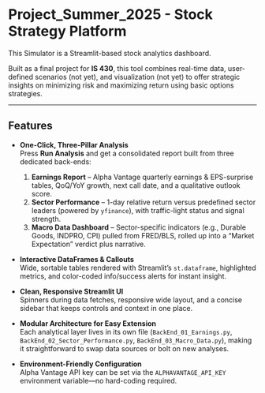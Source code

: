 # Project_Summer_2025 - Stock Strategy Platform

This Simulator is a Streamlit-based stock analytics dashboard. 

Built as a final project for **IS 430**, this tool combines real-time data, user-defined scenarios (not yet), and visualization (not yet) to offer strategic insights on minimizing risk and maximizing return using basic options strategies.

---

## Features

- **One-Click, Three-Pillar Analysis**  
  Press **Run Analysis** and get a consolidated report built from three dedicated back-ends:  
  1. **Earnings Report** – Alpha Vantage quarterly earnings & EPS-surprise tables, QoQ/YoY growth, next call date, and a qualitative outlook score.  
  2. **Sector Performance** – 1-day relative return versus predefined sector leaders (powered by `yfinance`), with traffic-light status and signal strength.  
  3. **Macro Data Dashboard** – Sector-specific indicators (e.g., Durable Goods, INDPRO, CPI) pulled from FRED/BLS, rolled up into a “Market Expectation” verdict plus narrative.

- **Interactive DataFrames & Callouts**  
  Wide, sortable tables rendered with Streamlit’s `st.dataframe`, highlighted metrics, and color-coded info/success alerts for instant insight.

- **Clean, Responsive Streamlit UI**  
  Spinners during data fetches, responsive wide layout, and a concise sidebar that keeps controls and context in one place.

- **Modular Architecture for Easy Extension**  
  Each analytical layer lives in its own file (`BackEnd_01_Earnings.py`, `BackEnd_02_Sector_Performance.py`, `BackEnd_03_Macro_Data.py`), making it straightforward to swap data sources or bolt on new analyses.

- **Environment-Friendly Configuration**  
  Alpha Vantage API key can be set via the `ALPHAVANTAGE_API_KEY` environment variable—no hard-coding required.

